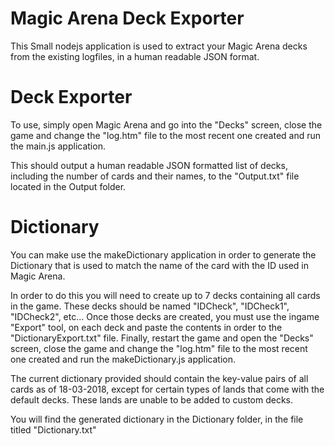 # Magic Arena Deck Exporter


This Small nodejs application is used to extract your Magic Arena decks from the existing logfiles, in a human readable JSON format. 

# Deck Exporter

To use, simply open Magic Arena and go into the "Decks" screen, close the game and change the "log.htm" file to the most recent one created and run the main.js application.

This should output a human readable JSON formatted list of decks, including the number of cards and their names, to the "Output.txt" file located in the Output folder.

# Dictionary

You can make use the makeDictionary application in order to generate the Dictionary that is used to match the name of the card with the ID used in Magic Arena. 

In order to do this you will need to create up to 7 decks containing all cards in the game. These decks should be named "IDCheck", "IDCheck1", "IDCheck2", etc... Once those decks are created, you must use the ingame "Export" tool, on each deck and paste the contents in order to the "DictionaryExport.txt" file. Finally, restart the game and open the "Decks" screen, close the game and change the "log.htm" file to the most recent one created and run the makeDictionary.js application.

The current dictionary provided should contain the key-value pairs of all cards as of 18-03-2018, except for certain types of lands that come with the default decks. These lands are unable to be added to custom decks.

You will find the generated dictionary in the Dictionary folder, in the file titled "Dictionary.txt"
